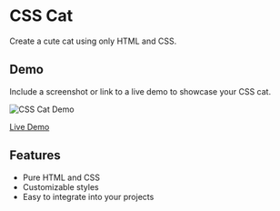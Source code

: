 # CSS Cat

Create a cute cat using only HTML and CSS.

## Demo

Include a screenshot or link to a live demo to showcase your CSS cat.

![CSS Cat Demo](link-to-demo-screenshot.png)

[Live Demo](link-to-live-demo)

## Features

- Pure HTML and CSS
- Customizable styles
- Easy to integrate into your projects



